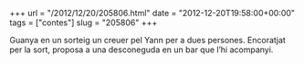 +++
url = "/2012/12/20/205806.html"
date = "2012-12-20T19:58:00+00:00"
tags = ["contes"]
slug = "205806"
+++

Guanya en un sorteig un creuer pel Yann per a dues persones. Encoratjat per la sort, proposa a una desconeguda en un bar que l’hi acompanyi.
